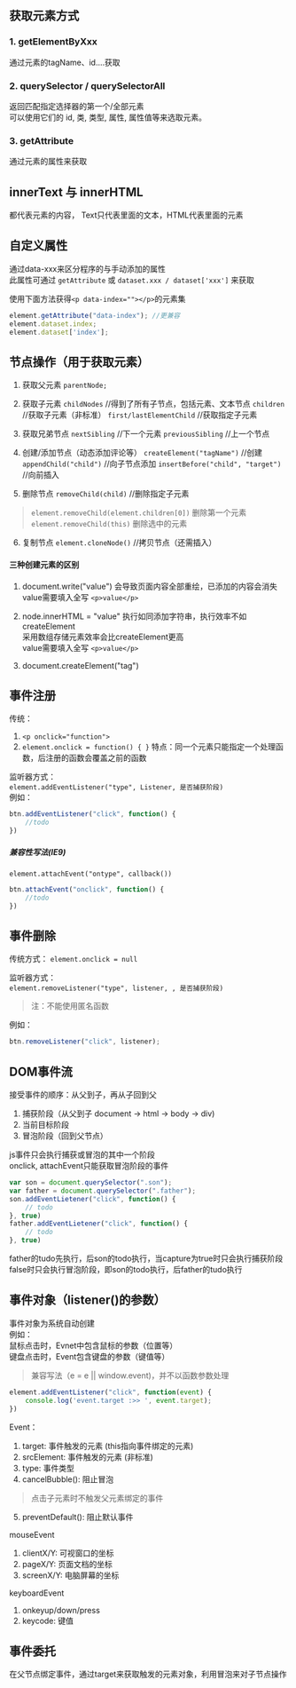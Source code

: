 ## 获取元素方式

### 1. getElementByXxx
通过元素的tagName、id....获取

### 2. querySelector / querySelectorAll
返回匹配指定选择器的第一个/全部元素  
可以使用它们的 id, 类, 类型, 属性, 属性值等来选取元素。

### 3. getAttribute
通过元素的属性来获取

## innerText 与 innerHTML
都代表元素的内容， Text只代表里面的文本，HTML代表里面的元素

## 自定义属性
通过data-xxx来区分程序的与手动添加的属性  
此属性可通过 ```getAttribute``` 或 ```dataset.xxx / dataset['xxx']``` 来获取

使用下面方法获得```<p data-index=""></p>```的元素集
```js
element.getAttribute("data-index"); //更兼容
element.dataset.index;
element.dataset['index'];
```

## 节点操作（用于获取元素）
1. 获取父元素
```parentNode;```

2. 获取子元素
```childNodes```  //得到了所有子节点，包括元素、文本节点
```children```  //获取子元素（非标准）
```first/lastElementChild```  //获取指定子元素

3. 获取兄弟节点
```nextSibling```  //下一个元素
```previousSibling```  //上一个节点

4. 创建/添加节点（动态添加评论等）
```createElement("tagName")```  //创建 
```appendChild("child")```  //向子节点添加
```insertBefore("child", "target")```  //向前插入

5. 删除节点
```removeChild(child)```  //删除指定子元素
> ```element.removeChild(element.children[0])``` 删除第一个元素
> ```element.removeChild(this)```  删除选中的元素

6. 复制节点
```element.cloneNode()```  //拷贝节点（还需插入）

#### 三种创建元素的区别
1. document.write("value")
会导致页面内容全部重绘，已添加的内容会消失
value需要填入全写 ```<p>value</p>```

2. node.innerHTML = "value"
执行如同添加字符串，执行效率不如createElement  
采用数组存储元素效率会比createElement更高  
value需要填入全写 ```<p>value</p>```

3. document.createElement("tag")


## 事件注册
传统：
1. ```<p onclick="function">```
2. ```element.onclick = function() { }```
特点：同一个元素只能指定一个处理函数，后注册的函数会覆盖之前的函数

监听器方式：   
```element.addEventListener("type", Listener, 是否捕获阶段)```  
例如：
```js
btn.addEventListener("click", function() {
    //todo
})
```


##### 兼容性写法(IE9)
```element.attachEvent("ontype", callback())```  
```js
btn.attachEvent("onclick", function() {
    //todo
})
```

## 事件删除
传统方式：
```element.onclick = null```

监听器方式：  
```element.removeListener("type", listener, , 是否捕获阶段)```
> 注：不能使用匿名函数  

例如：
```js
btn.removeListener("click", listener);
```

## DOM事件流
接受事件的顺序：从父到子，再从子回到父
1. 捕获阶段（从父到子 document -> html -> body -> div)
2. 当前目标阶段
3. 冒泡阶段（回到父节点）

js事件只会执行捕获或冒泡的其中一个阶段  
onclick, attachEvent只能获取冒泡阶段的事件
```js
var son = document.querySelector(".son");
var father = document.querySelector(".father");
son.addEventLietener("click", function() {
    // todo
}, true)
father.addEventLietener("click", function() {
    // todo
}, true)
```
father的tudo先执行，后son的todo执行，当capture为true时只会执行捕获阶段  
false时只会执行冒泡阶段，即son的todo执行，后father的tudo执行  

## 事件对象（listener()的参数）
事件对象为系统自动创建  
例如：  
鼠标点击时，Evnet中包含鼠标的参数（位置等）  
键盘点击时，Event包含键盘的参数（键值等）  
> 兼容写法（e = e || window.event)，并不以函数参数处理  

```js
element.addEventListener("click", function(event) {
    console.log('event.target :>> ', event.target);
})
```

Event：
1. target: 事件触发的元素 (this指向事件绑定的元素)
2. srcElement: 事件触发的元素 (非标准)
3. type: 事件类型
4. cancelBubble(): 阻止冒泡
> 点击子元素时不触发父元素绑定的事件  
5. preventDefault(): 阻止默认事件

mouseEvent
1. clientX/Y: 可视窗口的坐标
2. pageX/Y: 页面文档的坐标
3. screenX/Y: 电脑屏幕的坐标

keyboardEvent
1. onkeyup/down/press
2. keycode: 键值

## 事件委托
在父节点绑定事件，通过target来获取触发的元素对象，利用冒泡来对子节点操作  